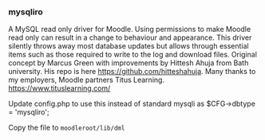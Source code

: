 ### mysqliro

A MySQL read only driver for Moodle. Using permissions to make Moodle read only can result in a change to behaviour and appearance. This driver silently throws away most database updates but allows through essential items such as those required to write to the log and download files. Original concept by Marcus Green with improvements by Hittesh Ahuja from Bath university. His repo is here https://github.com/hitteshahuja. Many thanks to my employers, Moodle partners Titus Learning. https://www.tituslearning.com/

Update config.php to use this instead of standard mysqli as
$CFG->dbtype    = 'mysqliro';

Copy the file to 
    `moodleroot/lib/dml`
    



